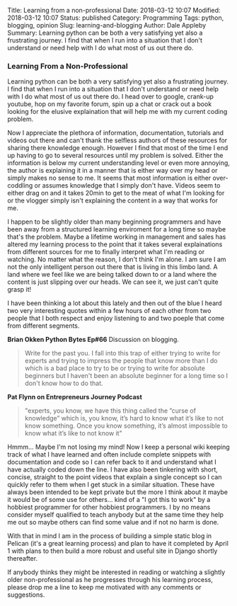 Title: Learning from a non-professional
Date: 2018-03-12 10:07
Modified: 2018-03-12 10:07
Status: published
Category: Programming
Tags: python, blogging, opinion
Slug: learning-and-blogging
Author: Dale Appleby
Summary: Learning python can be both a very satisfying yet also a frustrating journey.  I find that when I run into a situation that I don't understand or need help with I do what most of us out there do.

### Learning From a Non-Professional
Learning python can be both a very satisfying yet also a frustrating journey.  I find that when I run into a situation that I don't understand or need help with I do what most of us out there do. I head over to google, crank-up youtube, hop on my favorite forum, spin up a chat or crack out a book looking for the elusive explaination that will help me with my current coding problem.

Now I appreciate the plethora of information, documentation, tutorials and videos out there and can't thank the selfless authors of these resources for sharing there knowledge enough.  However I find that most of the time I end up having to go to several resources until my problem is solved.  Either the information is below my current understanding level or even more annoying, the author is explaining it in a manner that is either way over my head or simply makes no sense to me.  It seems that most information is either over-coddling or assumes knowledge that I simply don't have.  Videos seem to either drag on and it takes 20min to get to the meat of what I'm looking for or the vlogger simply isn't explaining the content in a way that works for me.

I happen to be slightly older than many beginning programmers and have been away from a structured learning enviroment for a long time so maybe that's the problem.  Maybe a lifetime working in management and sales has altered my learning process to the point that it takes several explainations from different sources for me to finally interpret what I'm reading or watching.  No matter what the reason, I don't think I'm alone.  I am sure I am not the only intelligent person out there that is living in this limbo land.  A land where we feel like we are being talked down to or a land where the content is just slipping over our heads.  We can see it, we just can't quite grasp it!

I have been thinking a lot about this lately and then out of the blue I heard two very interesting quotes within a few hours of each other from two people that I both respect and enjoy listening to and two poeple that come from different segments.

**Brian Okken
Python Bytes Ep#66**
Discussion on blogging.
>Write for the past you. I fall into this trap of either trying to write for experts and trying to impress the people that know more than I do which is a bad place to try to be or trying to write for absolute beginners but I haven't been an absolute beginner for a long time so I don't know how to do that.

**Pat Flynn
on Entrepreneurs Journey Podcast**

>"experts, you know, we have this thing called the ”curse of knowledge” which is, you know, it’s hard to know what it’s like to not know something. Once you know something, it’s almost impossible to know what it’s like to not know it"

Hmmm... Maybe I'm not losing my mind!  Now I keep a personal wiki keeping track of what I have learned and often include complete snippets with documentation and code so I can refer back to it and understand what I have actually coded down the line.  I have also been tinkering with short, concise, straight to the point videos that explain a single concept so I can quickly refer to them when I get stuck in a similar situation. These have always been intended to be kept private but the more I think about it maybe it would be of some use for others... kind of a "I got this to work" by a hobbiest programmer for other hobbiest programmers. I by no means consider myself qualified to teach anybody but at the same time they help me out so maybe others can find some value and if not no harm is done.

With that in mind I am in the process of building a simple static blog in Pelican (it's a great learning process) and plan to have it completed by April 1 with plans to then build a more robust and useful site in Django shortly thereafter.

If anybody thinks they might be interested in reading or watching a slightly older non-professional as he progresses through his learning process, please drop me a line to keep me motivated with any comments or suggestions.
